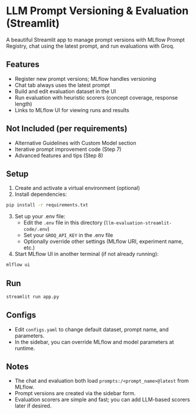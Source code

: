 # LLM Prompt Versioning & Evaluation (Streamlit)

A beautiful Streamlit app to manage prompt versions with MLflow Prompt Registry, chat using the latest prompt, and run evaluations with Groq.

## Features
- Register new prompt versions; MLflow handles versioning
- Chat tab always uses the latest prompt
- Build and edit evaluation dataset in the UI
- Run evaluation with heuristic scorers (concept coverage, response length)
- Links to MLflow UI for viewing runs and results

## Not Included (per requirements)
- Alternative Guidelines with Custom Model section
- Iterative prompt improvement code (Step 7)
- Advanced features and tips (Step 8)

## Setup
1. Create and activate a virtual environment (optional)
2. Install dependencies:
```bash
pip install -r requirements.txt
```
3. Set up your .env file:
   - Edit the `.env` file in this directory (`llm-evaluation-streamlit-code/.env`)
   - Set your `GROQ_API_KEY` in the .env file
   - Optionally override other settings (MLflow URI, experiment name, etc.)
4. Start MLflow UI in another terminal (if not already running):
```bash
mlflow ui
```

## Run
```bash
streamlit run app.py
```

## Configs
- Edit `configs.yaml` to change default dataset, prompt name, and parameters.
- In the sidebar, you can override MLflow and model parameters at runtime.

## Notes
- The chat and evaluation both load `prompts:/<prompt_name>@latest` from MLflow.
- Prompt versions are created via the sidebar form.
- Evaluation scorers are simple and fast; you can add LLM-based scorers later if desired.
